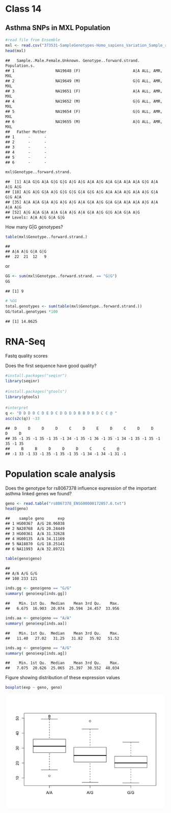Class 14
================

Asthma SNPs in MXL Population
-----------------------------

``` r
#read file from Ensemble
mxl <- read.csv("373531-SampleGenotypes-Homo_sapiens_Variation_Sample_rs8067378.csv")
head(mxl)
```

    ##   Sample..Male.Female.Unknown. Genotype..forward.strand. Population.s.
    ## 1                  NA19648 (F)                       A|A ALL, AMR, MXL
    ## 2                  NA19649 (M)                       G|G ALL, AMR, MXL
    ## 3                  NA19651 (F)                       A|A ALL, AMR, MXL
    ## 4                  NA19652 (M)                       G|G ALL, AMR, MXL
    ## 5                  NA19654 (F)                       G|G ALL, AMR, MXL
    ## 6                  NA19655 (M)                       A|G ALL, AMR, MXL
    ##   Father Mother
    ## 1      -      -
    ## 2      -      -
    ## 3      -      -
    ## 4      -      -
    ## 5      -      -
    ## 6      -      -

``` r
mxl$Genotype..forward.strand.
```

    ##  [1] A|A G|G A|A G|G G|G A|G A|G A|A A|G A|A G|A A|A A|A G|G A|A A|G A|G
    ## [18] A|G A|G G|A A|G G|G G|G G|A G|G A|G A|A A|A A|G A|A A|G G|A G|G A|A
    ## [35] A|A A|A G|A A|G A|G A|G A|A G|A A|G G|A G|A A|A A|A A|G A|A A|A A|G
    ## [52] A|G A|A G|A A|A G|A A|G A|A G|A A|G G|G A|A G|A A|G
    ## Levels: A|A A|G G|A G|G

How many G|G genotypes?

``` r
table(mxl$Genotype..forward.strand.)
```

    ## 
    ## A|A A|G G|A G|G 
    ##  22  21  12   9

or

``` r
GG <- sum(mxl$Genotype..forward.strand. == "G|G")
GG
```

    ## [1] 9

``` r
# %GG
total.genotypes <- sum(table(mxl$Genotype..forward.strand.))
GG/total.genotypes *100
```

    ## [1] 14.0625

RNA-Seq
=======

Fastq quality scores

Does the first sequence have good quality?

``` r
#install.packages("seqinr")
library(seqinr)

#install.packages("gtools")
library(gtools)

#interpret
q <- "D D D D C D E D C D D D D B B D D D C C @ "
asc(s2c(q)) -33
```

    ##  D     D     D     D     C     D     E     D     C     D     D     D     D 
    ## 35 -1 35 -1 35 -1 35 -1 34 -1 35 -1 36 -1 35 -1 34 -1 35 -1 35 -1 35 -1 35 
    ##     B     B     D     D     D     C     C     @    
    ## -1 33 -1 33 -1 35 -1 35 -1 35 -1 34 -1 34 -1 31 -1

Population scale analysis
=========================

Does the genotype for rs8067378 influence expression of the important asthma linked genes we found?

``` r
geno <- read.table("rs8067378_ENSG00000172057.6.txt")
head(geno)
```

    ##    sample geno      exp
    ## 1 HG00367  A/G 28.96038
    ## 2 NA20768  A/G 20.24449
    ## 3 HG00361  A/A 31.32628
    ## 4 HG00135  A/A 34.11169
    ## 5 NA18870  G/G 18.25141
    ## 6 NA11993  A/A 32.89721

``` r
table(geno$geno)
```

    ## 
    ## A/A A/G G/G 
    ## 108 233 121

``` r
inds.gg <- geno$geno == "G/G"
summary( geno$exp[inds.gg])
```

    ##    Min. 1st Qu.  Median    Mean 3rd Qu.    Max. 
    ##   6.675  16.903  20.074  20.594  24.457  33.956

``` r
inds.aa <- geno$geno == "A/A"
summary( geno$exp[inds.aa])
```

    ##    Min. 1st Qu.  Median    Mean 3rd Qu.    Max. 
    ##   11.40   27.02   31.25   31.82   35.92   51.52

``` r
inds.ag <- geno$geno == "A/G"
summary( geno$exp[inds.ag])
```

    ##    Min. 1st Qu.  Median    Mean 3rd Qu.    Max. 
    ##   7.075  20.626  25.065  25.397  30.552  48.034

Figure showing distribution of these expression values

``` r
boxplot(exp ~ geno, geno)
```

![](class14_files/figure-markdown_github/unnamed-chunk-12-1.png)
